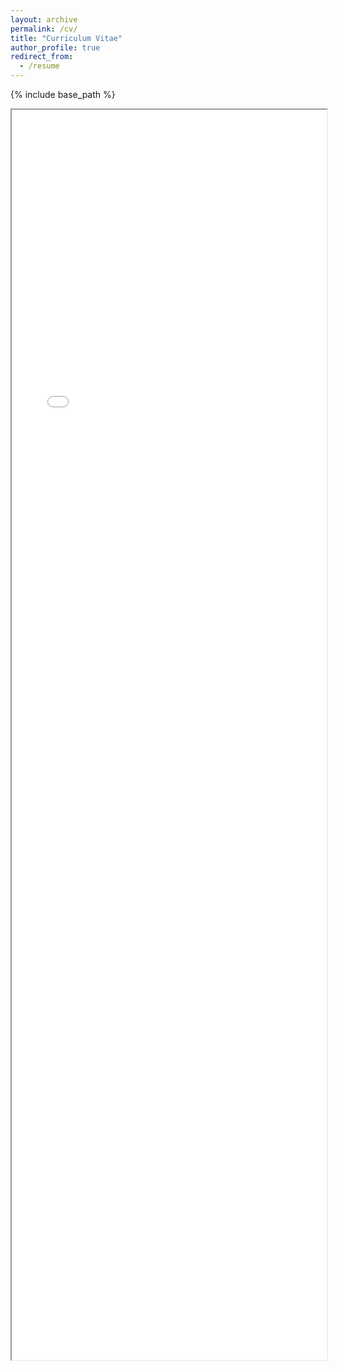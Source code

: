 ```yaml
---
layout: archive
permalink: /cv/
title: "Curriculum Vitae"
author_profile: true
redirect_from:
  - /resume
---
```


{% include base_path %}

<iframe src="/assets/CV-ZhaoyiWang.pdf" width="100%" height="2000px">

[Download PDF Version](/assets/CV-ZhaoyiWang.pdf)




